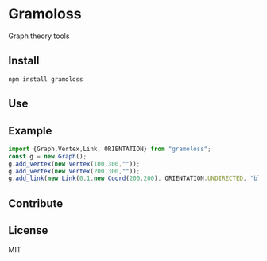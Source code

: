 # Gramoloss

Graph theory tools

## Install

    npm install gramoloss

## Use

## Example

```typescript
import {Graph,Vertex,Link, ORIENTATION} from "gramoloss";
const g = new Graph();
g.add_vertex(new Vertex(100,300,""));
g.add_vertex(new Vertex(200,300,""));
g.add_link(new Link(0,1,new Coord(200,200), ORIENTATION.UNDIRECTED, "black", ""));
```

## Contribute

## License

MIT
